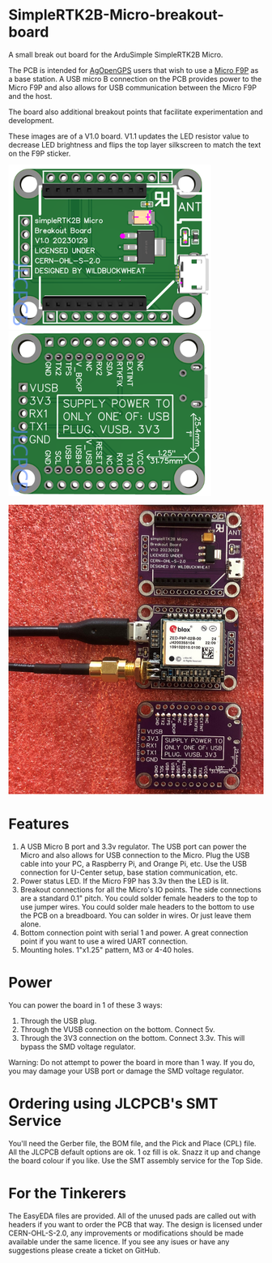 # SimpleRTK2B-Micro-breakout-board

A small break out board for the ArduSimple SimpleRTK2B Micro.

The PCB is intended for [AgOpenGPS](https://github.com/farmerbriantee/AgOpenGPS "github.com/farmerbriantee/AgOpenGPS") users that wish to use a [Micro F9P](https://www.ardusimple.com/product/simplertk2b-micro/ "Ardusimple") as a base station. A USB micro B connection on the PCB provides power to the Micro F9P and also allows for USB communication between the Micro F9P and the host.

The board also additional breakout points that facilitate experimentation and development.

These images are of a V1.0 board. V1.1 updates the LED resistor value to decrease LED brightness and flips the top layer silkscreen to match the text on the F9P sticker.

<img src="https://github.com/WildBuckwheat/SimpleRTK2B-Micro-breakout-board/blob/main/Images/Render%203D%20Top.png" width="400"> <img src="https://github.com/WildBuckwheat/SimpleRTK2B-Micro-breakout-board/blob/main/Images/Render%203D%20Bottom.png" width="400">

<img src="https://github.com/WildBuckwheat/SimpleRTK2B-Micro-breakout-board/blob/main/Images/Populated.JPG" width="820"> 



# Features
1. A USB Micro B port and 3.3v regulator. The USB port can power the Micro and also allows for USB connection to the Micro. Plug the USB cable into your PC, a Raspberry Pi, and Orange Pi, etc. Use the USB connection for U-Center setup, base station communication, etc.
2. Power status LED. If the Micro F9P has 3.3v then the LED is lit.
3. Breakout connections for all the Micro's IO points. The side connections are a standard 0.1" pitch. You could solder female headers to the top to use jumper wires. You could solder male headers to the bottom to use the PCB on a breadboard. You can solder in wires. Or just leave them alone.
4. Bottom connection point with serial 1 and power. A great connection point if you want to use a wired UART connection.
5. Mounting holes. 1"x1.25" pattern, M3 or 4-40 holes.



# Power
You can power the board in 1 of these 3 ways:
1. Through the USB plug.
2. Through the VUSB connection on the bottom. Connect 5v.
3. Through the 3V3 connection on the bottom. Connect 3.3v. This will bypass the SMD voltage regulator.

Warning: Do not attempt to power the board in more than 1 way. If you do, you may damage your USB port or damage the SMD voltage regulator.



# Ordering using JLCPCB's SMT Service
You'll need the Gerber file, the BOM file, and the Pick and Place (CPL) file. All the JLCPCB default options are ok. 1 oz fill is ok. Snazz it up and change the board colour if you like. Use the SMT assembly service for the Top Side.



# For the Tinkerers
The EasyEDA files are provided. All of the unused pads are called out with headers if you want to order the PCB that way. The design is licensed under CERN-OHL-S-2.0, any improvements or modifications should be made available under the same licence. If you see any isues or have any suggestions please create a ticket on GitHub.
